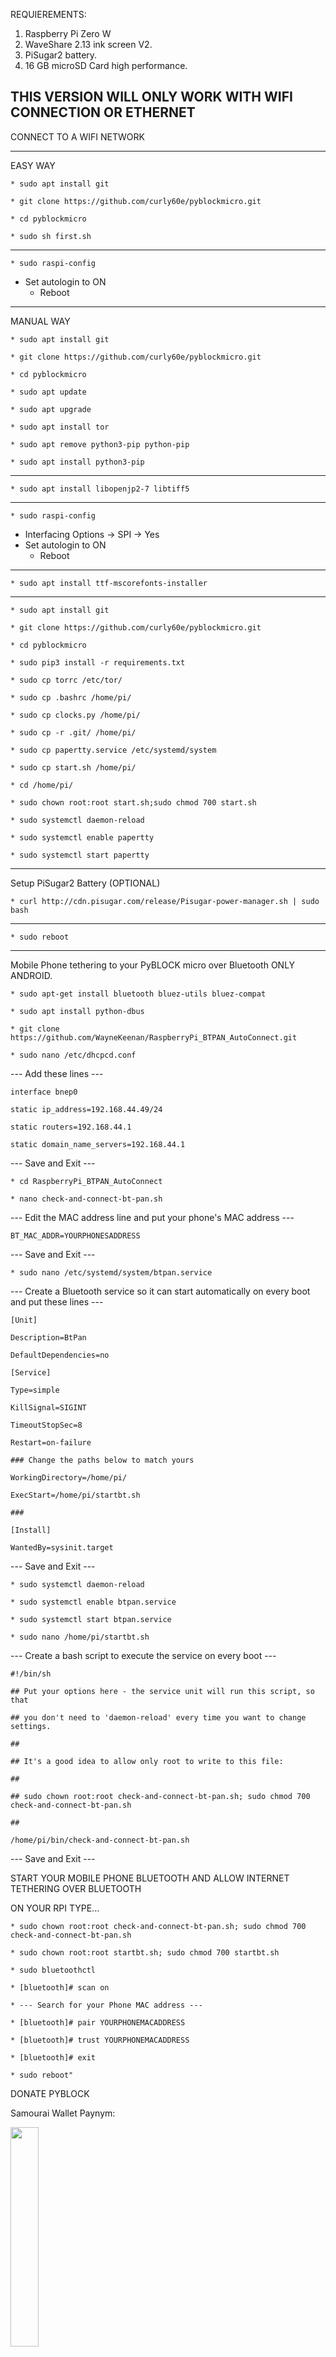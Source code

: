 REQUIEREMENTS:

1. Raspberry Pi Zero W
2. WaveShare 2.13 ink screen V2.
3. PiSugar2 battery.
4. 16 GB microSD Card high performance.

THIS VERSION WILL ONLY WORK WITH WIFI CONNECTION OR ETHERNET
---
CONNECT TO A WIFI NETWORK

---
EASY WAY

``* sudo apt install git``

``* git clone https://github.com/curly60e/pyblockmicro.git``

``* cd pyblockmicro``

``* sudo sh first.sh``

---

``* sudo raspi-config``

- Set autologin to ON
  * Reboot
---
MANUAL WAY

``* sudo apt install git``

``* git clone https://github.com/curly60e/pyblockmicro.git``

``* cd pyblockmicro``

``* sudo apt update``

``* sudo apt upgrade``

``* sudo apt install tor``

``* sudo apt remove python3-pip python-pip``

``* sudo apt install python3-pip``

---

``* sudo apt install libopenjp2-7 libtiff5``

---

``* sudo raspi-config``

- Interfacing Options -> SPI -> Yes
- Set autologin to ON
  * Reboot
---

``* sudo apt install ttf-mscorefonts-installer``

---
``* sudo apt install git``

``* git clone https://github.com/curly60e/pyblockmicro.git``

``* cd pyblockmicro``

``* sudo pip3 install -r requirements.txt``

``* sudo cp torrc /etc/tor/``

``* sudo cp .bashrc /home/pi/ ``

``* sudo cp clocks.py /home/pi/``

``* sudo cp -r .git/ /home/pi/``

``* sudo cp papertty.service /etc/systemd/system``

``* sudo cp start.sh /home/pi/``

``* cd /home/pi/``

``* sudo chown root:root start.sh;sudo chmod 700 start.sh``

``* sudo systemctl daemon-reload``

``* sudo systemctl enable papertty``

``* sudo systemctl start papertty``

---

Setup PiSugar2 Battery (OPTIONAL)

``* curl http://cdn.pisugar.com/release/Pisugar-power-manager.sh | sudo bash``

---

``* sudo reboot``

---
Mobile Phone tethering to your PyBLOCK micro over Bluetooth ONLY ANDROID.

``* sudo apt-get install bluetooth bluez-utils bluez-compat``

``* sudo apt install python-dbus``

``* git clone https://github.com/WayneKeenan/RaspberryPi_BTPAN_AutoConnect.git``

``* sudo nano /etc/dhcpcd.conf``

  --- Add these lines ---
  
 ``interface bnep0``
  
 ``static ip_address=192.168.44.49/24``
  
 ``static routers=192.168.44.1``
  
 ``static domain_name_servers=192.168.44.1``
  
  --- Save and Exit ---
  
``* cd RaspberryPi_BTPAN_AutoConnect``

``* nano check-and-connect-bt-pan.sh``

  --- Edit the MAC address line and put your phone's MAC address ---
  
  ``BT_MAC_ADDR=YOURPHONESADDRESS``
  
  --- Save and Exit ---
  
``* sudo nano /etc/systemd/system/btpan.service``

  --- Create a Bluetooth service so it can start automatically on every boot and put these lines ---
  
  ``[Unit]``
  
  ``Description=BtPan``
  
  ``DefaultDependencies=no``

  ``[Service]``
  
  ``Type=simple``
  
  ``KillSignal=SIGINT``
  
  ``TimeoutStopSec=8``
  
  ``Restart=on-failure``

  ``### Change the paths below to match yours``
  
  ``WorkingDirectory=/home/pi/``
  
  ``ExecStart=/home/pi/startbt.sh``
  
  ``###``

  ``[Install]``
  
  ``WantedBy=sysinit.target``
  
  --- Save and Exit ---
  
``* sudo systemctl daemon-reload``

``* sudo systemctl enable btpan.service``

``* sudo systemctl start btpan.service``

``* sudo nano /home/pi/startbt.sh``


  --- Create a bash script to execute the service on every boot ---
  
  ``#!/bin/sh``

  ``## Put your options here - the service unit will run this script, so that``
  
  ``## you don't need to 'daemon-reload' every time you want to change settings.``
  
  ``##``
  
  ``## It's a good idea to allow only root to write to this file:``
  
  ``##``
  
  ``## sudo chown root:root check-and-connect-bt-pan.sh; sudo chmod 700 check-and-connect-bt-pan.sh``
  
  ``##``

  ``/home/pi/bin/check-and-connect-bt-pan.sh``
  
  --- Save and Exit ---
  
START YOUR MOBILE PHONE BLUETOOTH AND ALLOW INTERNET TETHERING OVER BLUETOOTH
 
ON YOUR RPI TYPE...
  
``* sudo chown root:root check-and-connect-bt-pan.sh; sudo chmod 700 check-and-connect-bt-pan.sh ``

``* sudo chown root:root startbt.sh; sudo chmod 700 startbt.sh ``

``* sudo bluetoothctl``

``* [bluetooth]# scan on``

``* --- Search for your Phone MAC address ---``

``* [bluetooth]# pair YOURPHONEMACADDRESS``

``* [bluetooth]# trust YOURPHONEMACADDRESS``

``* [bluetooth]# exit``

``* sudo reboot"``



DONATE PYBLOCK

Samourai Wallet Paynym:

<img src="images/codeimage.png" width="30%" />

Lightning KeySend:

<img src="images/keysend.png" width="30%" />

Monero:

<img src="images/qrcode.png" width="20%" />
